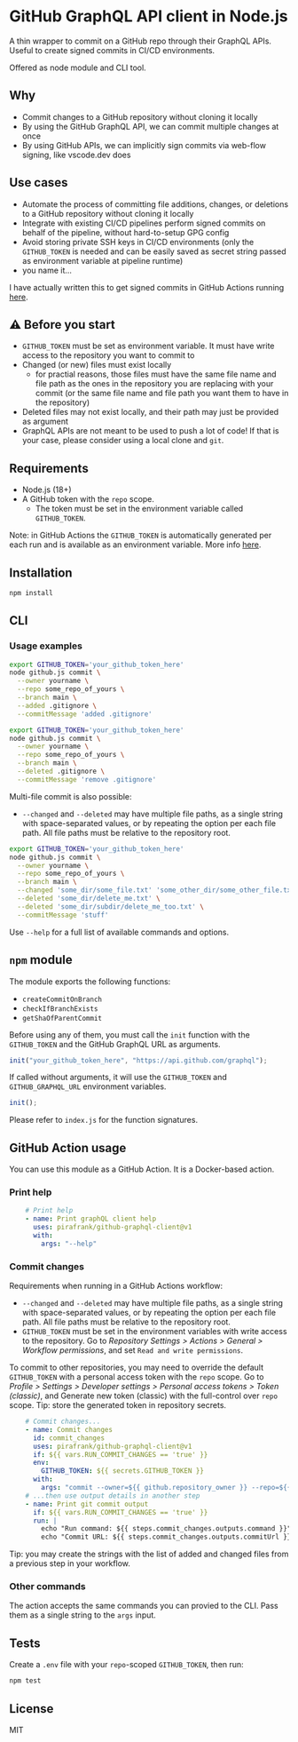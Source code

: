 # GitHub GraphQL API client in Node.js

A thin wrapper to commit on a GitHub repo through their GraphQL APIs. Useful to create signed commits in CI/CD environments.

Offered as node module and CLI tool.

## Why

- Commit changes to a GitHub repository without cloning it locally
- By using the GitHub GraphQL API, we can commit multiple changes at once
- By using GitHub APIs, we can implicitly sign commits via web-flow signing, like vscode.dev does

## Use cases

- Automate the process of committing file additions, changes, or deletions to a GitHub repository without cloning it locally
- Integrate with existing CI/CD pipelines perform signed commits on behalf of the pipeline, without hard-to-setup GPG config
- Avoid storing private SSH keys in CI/CD environments (only the `GITHUB_TOKEN` is needed and can be easily saved as secret string passed as environment variable at pipeline runtime)
- you name it...

I have actually written this to get signed commits in GitHub Actions running [here](https://github.com/pirafrank/fpiracom).

## ⚠️ Before you start

- `GITHUB_TOKEN` must be set as environment variable. It must have write access to the repository you want to commit to
- Changed (or new) files must exist locally
  - for practial reasons, those files must have the same file name and file path as the ones in the repository you are replacing with your commit (or the same file name and file path you want them to have in the repository)
- Deleted files may not exist locally, and their path may just be provided as argument
- GraphQL APIs are not meant to be used to push a lot of code! If that is your case, please consider using a local clone and `git`.

## Requirements

- Node.js (18+)
- A GitHub token with the `repo` scope.
  - The token must be set in the environment variable called `GITHUB_TOKEN`.

Note: in GitHub Actions the `GITHUB_TOKEN` is automatically generated per each run and is available as an environment variable. More info [here](https://docs.github.com/en/actions/security-guides/automatic-token-authentication).

## Installation

```sh
npm install
```

## CLI

### Usage examples

```sh
export GITHUB_TOKEN='your_github_token_here'
node github.js commit \
  --owner yourname \
  --repo some_repo_of_yours \
  --branch main \
  --added .gitignore \
  --commitMessage 'added .gitignore'
```

```sh
export GITHUB_TOKEN='your_github_token_here'
node github.js commit \
  --owner yourname \
  --repo some_repo_of_yours \
  --branch main \
  --deleted .gitignore \
  --commitMessage 'remove .gitignore'
```

Multi-file commit is also possible:

- `--changed` and `--deleted` may have multiple file paths, as a single string with space-separated values, or by repeating the option per each file path. All file paths must be relative to the repository root.

```sh
export GITHUB_TOKEN='your_github_token_here'
node github.js commit \
  --owner yourname \
  --repo some_repo_of_yours \
  --branch main \
  --changed 'some_dir/some_file.txt' 'some_other_dir/some_other_file.txt' \
  --deleted 'some_dir/delete_me.txt' \
  --deleted 'some_dir/subdir/delete_me_too.txt' \
  --commitMessage 'stuff'
```

Use `--help` for a full list of available commands and options.

## `npm` module

The module exports the following functions:

- `createCommitOnBranch`
- `checkIfBranchExists`
- `getShaOfParentCommit`

Before using any of them, you must call the `init` function with the `GITHUB_TOKEN` and the GitHub GraphQL URL as arguments.

```js
init("your_github_token_here", "https://api.github.com/graphql");
```

If called without arguments, it will use the `GITHUB_TOKEN` and `GITHUB_GRAPHQL_URL` environment variables.

```js
init();
```

Please refer to `index.js` for the function signatures.

## GitHub Action usage

You can use this module as a GitHub Action. It is a Docker-based action.

### Print help

```yaml
    # Print help
    - name: Print graphQL client help
      uses: pirafrank/github-graphql-client@v1
      with:
        args: "--help"
```

### Commit changes

Requirements when running in a GitHub Actions workflow:

- `--changed` and `--deleted` may have multiple file paths, as a single string with space-separated values, or by repeating the option per each file path. All file paths must be relative to the repository root.
- `GITHUB_TOKEN` must be set in the environment variables with write access to the repository. Go to *Repository Settings > Actions > General > Workflow permissions*, and set `Read and write permissions`.

To commit to other repositories, you may need to override the default `GITHUB_TOKEN` with a personal access token with the `repo` scope. Go to *Profile > Settings > Developer settings > Personal access tokens > Token (classic)*, and Generate new token (classic) with the full-control over `repo` scope. Tip: store the generated token in repository secrets.

```yaml
    # Commit changes...
    - name: Commit changes
      id: commit_changes
      uses: pirafrank/github-graphql-client@v1
      if: ${{ vars.RUN_COMMIT_CHANGES == 'true' }}
      env:
        GITHUB_TOKEN: ${{ secrets.GITHUB_TOKEN }}
      with:
        args: "commit --owner=${{ github.repository_owner }} --repo=${{ github.event.repository.name }} --branch=${{ github.ref_name }} --commitMessage='this is a webflow signed commit' --changed new.txt dummy/subdir/changed.txt --deleted dummy/delete_me.txt another_deleted.txt"
    # ...then use output details in another step
    - name: Print git commit output
      if: ${{ vars.RUN_COMMIT_CHANGES == 'true' }}
      run: |
        echo "Run command: ${{ steps.commit_changes.outputs.command }}"
        echo "Commit URL: ${{ steps.commit_changes.outputs.commitUrl }}"

```

Tip: you may create the strings with the list of added and changed files from a previous step in your workflow.

### Other commands

The action accepts the same commands you can provied to the CLI. Pass them as a single string to the `args` input.

## Tests

Create a `.env` file with your `repo`-scoped `GITHUB_TOKEN`, then run:

```sh
npm test
```

## License

MIT
